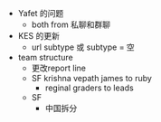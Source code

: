 - Yafet 的问题
	- both from 私聊和群聊
- KES 的更新
	- url subtype 或 subtype = 空
- team structure
	- 更改report line
	- SF krishna vepath james to ruby
		- reginal graders to leads
	- SF
		- 中国拆分